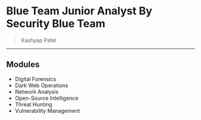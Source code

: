 # Blue Team Junior Analyst By Security Blue Team
> Kashyap Patel

---

## Modules

- Digital Forensics
- Dark Web Operations
- Network Analysis
- Open-Source Intelligence
- Threat Hunting
- Vulnerability Management
